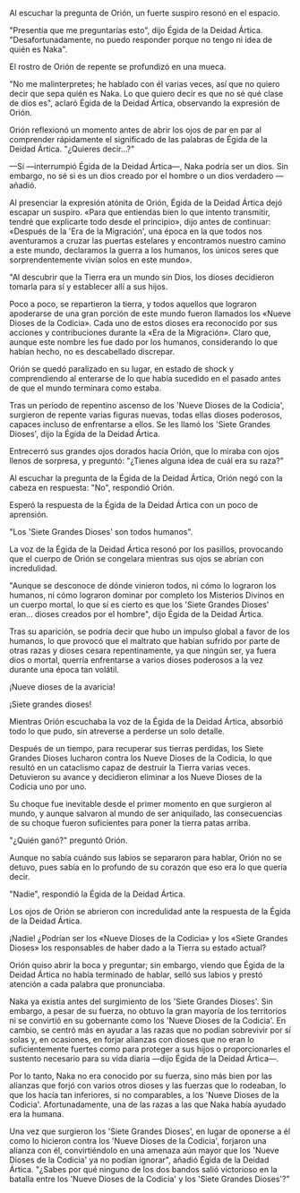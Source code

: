 
Al escuchar la pregunta de Orión, un fuerte suspiro resonó en el espacio.

"Presentía que me preguntarías esto", dijo Égida de la Deidad Ártica. "Desafortunadamente, no puedo responder porque no tengo ni idea de quién es Naka".

El rostro de Orión de repente se profundizó en una mueca.

"No me malinterpretes; he hablado con él varias veces, así que no quiero decir que sepa quién es Naka. Lo que quiero decir es que no sé qué clase de dios es", aclaró Égida de la Deidad Ártica, observando la expresión de Orión.

Orión reflexionó un momento antes de abrir los ojos de par en par al comprender rápidamente el significado de las palabras de Égida de la Deidad Ártica. "¿Quieres decir…?"

—Sí —interrumpió Égida de la Deidad Ártica—, Naka podría ser un dios. Sin embargo, no sé si es un dios creado por el hombre o un dios verdadero —añadió.

Al presenciar la expresión atónita de Orión, Égida de la Deidad Ártica dejó escapar un suspiro. «Para que entiendas bien lo que intento transmitir, tendré que explicarte todo desde el principio», dijo antes de continuar: «Después de la 'Era de la Migración', una época en la que todos nos aventuramos a cruzar las puertas estelares y encontramos nuestro camino a este mundo, declaramos la guerra a los humanos, los únicos seres que sorprendentemente vivían solos en este mundo».

"Al descubrir que la Tierra era un mundo sin Dios, los dioses decidieron tomarla para sí y establecer allí a sus hijos.

Poco a poco, se repartieron la tierra, y todos aquellos que lograron apoderarse de una gran porción de este mundo fueron llamados los «Nueve Dioses de la Codicia». Cada uno de estos dioses era reconocido por sus acciones y contribuciones durante la «Era de la Migración». Claro que, aunque este nombre les fue dado por los humanos, considerando lo que habían hecho, no es descabellado discrepar.

Orión se quedó paralizado en su lugar, en estado de shock y comprendiendo al enterarse de lo que había sucedido en el pasado antes de que el mundo terminara como estaba.

Tras un período de repentino ascenso de los 'Nueve Dioses de la Codicia', surgieron de repente varias figuras nuevas, todas ellas dioses poderosos, capaces incluso de enfrentarse a ellos. Se les llamó los 'Siete Grandes Dioses', dijo la Égida de la Deidad Ártica.

Entrecerró sus grandes ojos dorados hacia Orión, que lo miraba con ojos llenos de sorpresa, y preguntó: "¿Tienes alguna idea de cuál era su raza?"

Al escuchar la pregunta de la Égida de la Deidad Ártica, Orión negó con la cabeza en respuesta: "No", respondió Orión.

Esperó la respuesta de la Égida de la Deidad Ártica con un poco de aprensión.

"Los 'Siete Grandes Dioses' son todos humanos".

La voz de la Égida de la Deidad Ártica resonó por los pasillos, provocando que el cuerpo de Orión se congelara mientras sus ojos se abrían con incredulidad.

"Aunque se desconoce de dónde vinieron todos, ni cómo lo lograron los humanos, ni cómo lograron dominar por completo los Misterios Divinos en un cuerpo mortal, lo que sí es cierto es que los 'Siete Grandes Dioses' eran... dioses creados por el hombre", dijo Égida de la Deidad Ártica.

Tras su aparición, se podría decir que hubo un impulso global a favor de los humanos, lo que provocó que el maltrato que habían sufrido por parte de otras razas y dioses cesara repentinamente, ya que ningún ser, ya fuera dios o mortal, querría enfrentarse a varios dioses poderosos a la vez durante una época tan volátil.

¡Nueve dioses de la avaricia!

¡Siete grandes dioses!

Mientras Orión escuchaba la voz de la Égida de la Deidad Ártica, absorbió todo lo que pudo, sin atreverse a perderse un solo detalle.

Después de un tiempo, para recuperar sus tierras perdidas, los Siete Grandes Dioses lucharon contra los Nueve Dioses de la Codicia, lo que resultó en un cataclismo capaz de destruir la Tierra varias veces. Detuvieron su avance y decidieron eliminar a los Nueve Dioses de la Codicia uno por uno.

Su choque fue inevitable desde el primer momento en que surgieron al mundo, y aunque salvaron al mundo de ser aniquilado, las consecuencias de su choque fueron suficientes para poner la tierra patas arriba.

"¿Quién ganó?" preguntó Orión.

Aunque no sabía cuándo sus labios se separaron para hablar, Orión no se detuvo, pues sabía en lo profundo de su corazón que eso era lo que quería decir.

"Nadie", respondió la Égida de la Deidad Ártica.

Los ojos de Orión se abrieron con incredulidad ante la respuesta de la Égida de la Deidad Ártica.

¡Nadie! ¿Podrían ser los «Nueve Dioses de la Codicia» y los «Siete Grandes Dioses» los responsables de haber dado a la Tierra su estado actual?

Orión quiso abrir la boca y preguntar; sin embargo, viendo que Égida de la Deidad Ártica no había terminado de hablar, selló sus labios y prestó atención a cada palabra que pronunciaba.

Naka ya existía antes del surgimiento de los 'Siete Grandes Dioses'. Sin embargo, a pesar de su fuerza, no obtuvo la gran mayoría de los territorios ni se convirtió en su gobernante como los 'Nueve Dioses de la Codicia'. En cambio, se centró más en ayudar a las razas que no podían sobrevivir por sí solas y, en ocasiones, en forjar alianzas con dioses que no eran lo suficientemente fuertes como para proteger a sus hijos o proporcionarles el sustento necesario para su vida diaria —dijo Égida de la Deidad Ártica—.

Por lo tanto, Naka no era conocido por su fuerza, sino más bien por las alianzas que forjó con varios otros dioses y las fuerzas que lo rodeaban, lo que los hacía tan inferiores, si no comparables, a los 'Nueve Dioses de la Codicia'. Afortunadamente, una de las razas a las que Naka había ayudado era la humana.

Una vez que surgieron los 'Siete Grandes Dioses', en lugar de oponerse a él como lo hicieron contra los 'Nueve Dioses de la Codicia', forjaron una alianza con él, convirtiéndolo en una amenaza aún mayor que los 'Nueve Dioses de la Codicia' ya no podían ignorar", añadió Égida de la Deidad Ártica. "¿Sabes por qué ninguno de los dos bandos salió victorioso en la batalla entre los 'Nueve Dioses de la Codicia' y los 'Siete Grandes Dioses'?"